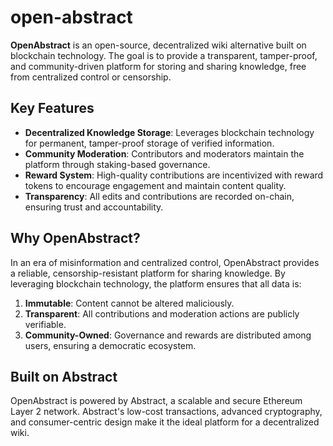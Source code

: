 # open-abstract

**OpenAbstract** is an open-source, decentralized wiki alternative built on blockchain technology. The goal is to provide a transparent, tamper-proof, and community-driven platform for storing and sharing knowledge, free from centralized control or censorship.

## **Key Features**
- **Decentralized Knowledge Storage**: Leverages blockchain technology for permanent, tamper-proof storage of verified information.
- **Community Moderation**: Contributors and moderators maintain the platform through staking-based governance.
- **Reward System**: High-quality contributions are incentivized with reward tokens to encourage engagement and maintain content quality.
- **Transparency**: All edits and contributions are recorded on-chain, ensuring trust and accountability.

## **Why OpenAbstract?**
In an era of misinformation and centralized control, OpenAbstract provides a reliable, censorship-resistant platform for sharing knowledge. By leveraging blockchain technology, the platform ensures that all data is:
1. **Immutable**: Content cannot be altered maliciously.
2. **Transparent**: All contributions and moderation actions are publicly verifiable.
3. **Community-Owned**: Governance and rewards are distributed among users, ensuring a democratic ecosystem.

## **Built on Abstract**
OpenAbstract is powered by Abstract, a scalable and secure Ethereum Layer 2 network. Abstract's low-cost transactions, advanced cryptography, and consumer-centric design make it the ideal platform for a decentralized wiki.
